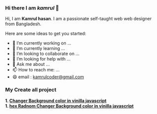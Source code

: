 ### Hi there  I am _**kamrul**_ 👋


Hi, I am **Kamrul hasan**. I am  a passionate self-taught web web designer from Bangladesh.

Here are some ideas to get you started:

- 🔭 I’m currently working on ...
- 🌱 I’m currently learning ...
- 👯 I’m looking to collaborate on ...
- 🤔 I’m looking for help with ...
- 💬 Ask me about ...
- 📫 How to reach me: ...
- 😄 email : kamrulcoder@gmail.com


### My Create all project 
**1. [Changer Background color in vinilla javascript ](https://kamrulcoder.github.io/changer_background/)**  <br>
**1. [hex Radnom Changer Background color in vinilla javascript ](https://kamrulcoder.github.io/Hex_background_coor_change/)**


